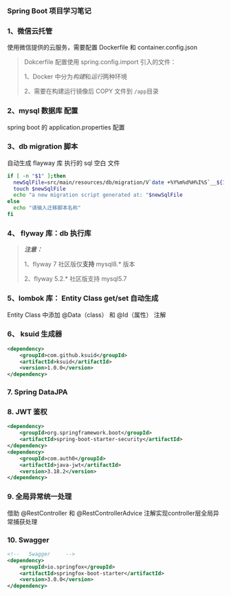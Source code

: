 ### Spring Boot 项目学习笔记

### 1、微信云托管

使用微信提供的云服务，需要配置 Dockerfile 和  container.config.json

> Dokcerfile 配置使用 spring.config.import 引入的文件：
>
> 1、Docker 中分为*构建*和*运行*两种环境
> 
> 2、需要在构建运行镜像后 COPY 文件到 `/app`目录

### 2、mysql 数据库 配置

spring boot 的 application.properties 配置

### 3、db migration 脚本

自动生成 flayway 库 执行的 sql 空白 文件

```sh
if [ -n "$1" ];then
  newSqlFile=src/main/resources/db/migration/V`date +%Y%m%d%H%I%S`__${1}.sql
  touch $newSqlFile
  echo "a new migration script generated at: "$newSqlFile
else
  echo "请输入迁移脚本名称"
fi
```

### 4、 flyway 库：db 执行库
> ***注意：***
> 
> 1、flyway 7 社区版仅**支持** mysql8.* 版本
>
> 2、flyway 5.2.* 社区版支持 mysql5.7

### 5、lombok 库： Entity Class get/set 自动生成

Entity Class 中添加 @Data（class） 和 @Id（属性） 注解

### 6、 ksuid 生成器
```xml
<dependency>
    <groupId>com.github.ksuid</groupId>
    <artifactId>ksuid</artifactId>
    <version>1.0.0</version>
</dependency>
```

### 7. Spring DataJPA

### 8. JWT 鉴权
```xml
<dependency>
    <groupId>org.springframework.boot</groupId>
    <artifactId>spring-boot-starter-security</artifactId>
</dependency>
<dependency>
    <groupId>com.auth0</groupId>
    <artifactId>java-jwt</artifactId>
    <version>3.18.2</version>
</dependency>
```

### 9. 全局异常统一处理

借助 @RestController 和 @RestControllerAdvice 注解实现controller层全局异常捕获处理

### 10. Swagger

```xml
<!--   Swagger     -->
<dependency>
    <groupId>io.springfox</groupId>
    <artifactId>springfox-boot-starter</artifactId>
    <version>3.0.0</version>
</dependency>
```
